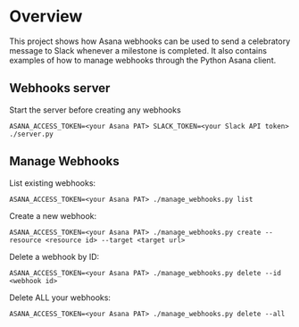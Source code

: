 # Overview

This project shows how Asana webhooks can be used to send a celebratory message to Slack whenever a milestone is completed.
It also contains examples of how to manage webhooks through the Python Asana client.

## Webhooks server
Start the server before creating any webhooks
```
ASANA_ACCESS_TOKEN=<your Asana PAT> SLACK_TOKEN=<your Slack API token> ./server.py 
```

## Manage Webhooks
List existing webhooks:
```
ASANA_ACCESS_TOKEN=<your Asana PAT> ./manage_webhooks.py list 
```

Create a new webhook:
```
ASANA_ACCESS_TOKEN=<your Asana PAT> ./manage_webhooks.py create --resource <resource id> --target <target url>
```

Delete a webhook by ID:
```
ASANA_ACCESS_TOKEN=<your Asana PAT> ./manage_webhooks.py delete --id <webhook id>
```

Delete ALL your webhooks:
```
ASANA_ACCESS_TOKEN=<your Asana PAT> ./manage_webhooks.py delete --all
```
